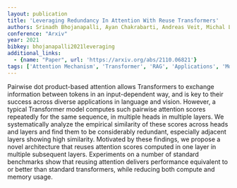 ```yaml
---
layout: publication
title: 'Leveraging Redundancy In Attention With Reuse Transformers'
authors: Srinadh Bhojanapalli, Ayan Chakrabarti, Andreas Veit, Michal Lukasik, Himanshu Jain, Frederick Liu, Yin-wen Chang, Sanjiv Kumar
conference: "Arxiv"
year: 2021
bibkey: bhojanapalli2021leveraging
additional_links:
  - {name: "Paper", url: 'https://arxiv.org/abs/2110.06821'}
tags: ['Attention Mechanism', 'Transformer', 'RAG', 'Applications', 'Model Architecture', 'Pretraining Methods']
---
```

Pairwise dot product-based attention allows Transformers to exchange
information between tokens in an input-dependent way, and is key to their
success across diverse applications in language and vision. However, a typical
Transformer model computes such pairwise attention scores repeatedly for the
same sequence, in multiple heads in multiple layers. We systematically analyze
the empirical similarity of these scores across heads and layers and find them
to be considerably redundant, especially adjacent layers showing high
similarity. Motivated by these findings, we propose a novel architecture that
reuses attention scores computed in one layer in multiple subsequent layers.
Experiments on a number of standard benchmarks show that reusing attention
delivers performance equivalent to or better than standard transformers, while
reducing both compute and memory usage.
